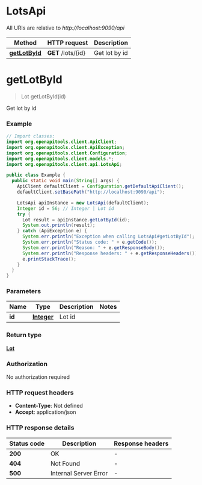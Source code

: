# LotsApi

All URIs are relative to *http://localhost:9090/api*

| Method | HTTP request | Description |
|------------- | ------------- | -------------|
| [**getLotById**](LotsApi.md#getLotById) | **GET** /lots/{id} | Get lot by id |


<a name="getLotById"></a>
# **getLotById**
> Lot getLotById(id)

Get lot by id

### Example
```java
// Import classes:
import org.openapitools.client.ApiClient;
import org.openapitools.client.ApiException;
import org.openapitools.client.Configuration;
import org.openapitools.client.models.*;
import org.openapitools.client.api.LotsApi;

public class Example {
  public static void main(String[] args) {
    ApiClient defaultClient = Configuration.getDefaultApiClient();
    defaultClient.setBasePath("http://localhost:9090/api");

    LotsApi apiInstance = new LotsApi(defaultClient);
    Integer id = 56; // Integer | Lot id
    try {
      Lot result = apiInstance.getLotById(id);
      System.out.println(result);
    } catch (ApiException e) {
      System.err.println("Exception when calling LotsApi#getLotById");
      System.err.println("Status code: " + e.getCode());
      System.err.println("Reason: " + e.getResponseBody());
      System.err.println("Response headers: " + e.getResponseHeaders());
      e.printStackTrace();
    }
  }
}
```

### Parameters

| Name | Type | Description  | Notes |
|------------- | ------------- | ------------- | -------------|
| **id** | [**Integer**](.md)| Lot id | |

### Return type

[**Lot**](Lot.md)

### Authorization

No authorization required

### HTTP request headers

 - **Content-Type**: Not defined
 - **Accept**: application/json

### HTTP response details
| Status code | Description | Response headers |
|-------------|-------------|------------------|
| **200** | OK |  -  |
| **404** | Not Found |  -  |
| **500** | Internal Server Error |  -  |

